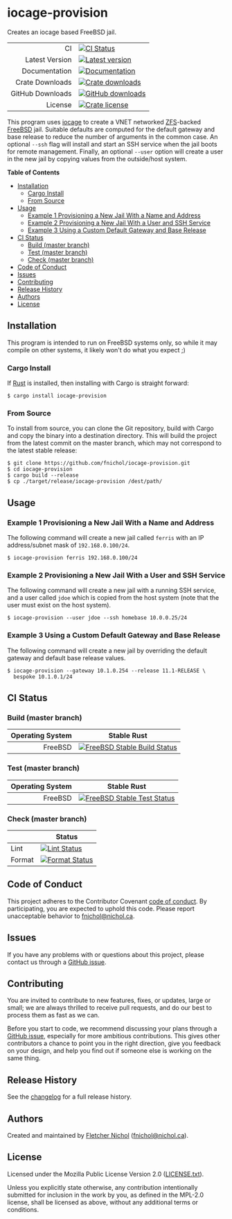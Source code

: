 # iocage-provision

Creates an iocage based FreeBSD jail.

|                  |                                                         |
| ---------------: | ------------------------------------------------------- |
|               CI | [![CI Status][badge-ci-overall]][ci]                    |
|   Latest Version | [![Latest version][badge-version]][crate]               |
|    Documentation | [![Documentation][badge-docs]][docs]                    |
|  Crate Downloads | [![Crate downloads][badge-crate-dl]][crate]             |
| GitHub Downloads | [![GitHub downloads][badge-github-dl]][github-releases] |
|          License | [![Crate license][badge-license]][github]               |

This program uses [iocage] to create a VNET networked [ZFS]-backed [FreeBSD]
jail. Suitable defaults are computed for the default gateway and base release to
reduce the number of arguments in the common case. An optional `--ssh` flag will
install and start an SSH service when the jail boots for remote management.
Finally, an optional `--user` option will create a user in the new jail by
copying values from the outside/host system.

[freebsd]: https://www.freebsd.org/
[iocage]: https://iocage.io/
[zfs]: https://zfsonfreebsd.github.io/ZoF/

**Table of Contents**

<!-- toc -->

- [Installation](#installation)
  - [Cargo Install](#cargo-install)
  - [From Source](#from-source)
- [Usage](#usage)
  - [Example 1 Provisioning a New Jail With a Name and Address](#example-1-provisioning-a-new-jail-with-a-name-and-address)
  - [Example 2 Provisioning a New Jail With a User and SSH Service](#example-2-provisioning-a-new-jail-with-a-user-and-ssh-service)
  - [Example 3 Using a Custom Default Gateway and Base Release](#example-3-using-a-custom-default-gateway-and-base-release)
- [CI Status](#ci-status)
  - [Build (master branch)](#build-master-branch)
  - [Test (master branch)](#test-master-branch)
  - [Check (master branch)](#check-master-branch)
- [Code of Conduct](#code-of-conduct)
- [Issues](#issues)
- [Contributing](#contributing)
- [Release History](#release-history)
- [Authors](#authors)
- [License](#license)

<!-- tocstop -->

## Installation

This program is intended to run on FreeBSD systems only, so while it may compile
on other systems, it likely won't do what you expect ;)

### Cargo Install

If [Rust](https://rustup.rs/) is installed, then installing with Cargo is
straight forward:

```console
$ cargo install iocage-provision
```

### From Source

To install from source, you can clone the Git repository, build with Cargo and
copy the binary into a destination directory. This will build the project from
the latest commit on the master branch, which may not correspond to the latest
stable release:

```console
$ git clone https://github.com/fnichol/iocage-provision.git
$ cd iocage-provision
$ cargo build --release
$ cp ./target/release/iocage-provision /dest/path/
```

## Usage

### Example 1 Provisioning a New Jail With a Name and Address

The following command will create a new jail called `ferris` with an IP
address/subnet mask of `192.168.0.100/24`.

```console
$ iocage-provision ferris 192.168.0.100/24
```

### Example 2 Provisioning a New Jail With a User and SSH Service

The following command will create a new jail with a running SSH service, and a
user called `jdoe` which is copied from the host system (note that the user must
exist on the host system).

```console
$ iocage-provision --user jdoe --ssh homebase 10.0.0.25/24
```

### Example 3 Using a Custom Default Gateway and Base Release

The following command will create a new jail by overriding the default gateway
and default base release values.

```console
$ iocage-provision --gateway 10.1.0.254 --release 11.1-RELEASE \
  bespoke 10.1.0.1/24
```

## CI Status

### Build (master branch)

| Operating System | Stable Rust                                                             |
| ---------------: | ----------------------------------------------------------------------- |
|          FreeBSD | [![FreeBSD Stable Build Status][badge-stable_freebsd-build]][ci-master] |

### Test (master branch)

| Operating System | Stable Rust                                                           |
| ---------------: | --------------------------------------------------------------------- |
|          FreeBSD | [![FreeBSD Stable Test Status][badge-stable_freebsd-test]][ci-master] |

### Check (master branch)

|        | Status                                            |
| ------ | ------------------------------------------------- |
| Lint   | [![Lint Status][badge-check-lint]][ci-master]     |
| Format | [![Format Status][badge-check-format]][ci-master] |

## Code of Conduct

This project adheres to the Contributor Covenant [code of
conduct][code-of-conduct]. By participating, you are expected to uphold this
code. Please report unacceptable behavior to fnichol@nichol.ca.

## Issues

If you have any problems with or questions about this project, please contact us
through a [GitHub issue][issues].

## Contributing

You are invited to contribute to new features, fixes, or updates, large or
small; we are always thrilled to receive pull requests, and do our best to
process them as fast as we can.

Before you start to code, we recommend discussing your plans through a [GitHub
issue][issues], especially for more ambitious contributions. This gives other
contributors a chance to point you in the right direction, give you feedback on
your design, and help you find out if someone else is working on the same thing.

## Release History

See the [changelog] for a full release history.

## Authors

Created and maintained by [Fletcher Nichol][fnichol] (<fnichol@nichol.ca>).

## License

Licensed under the Mozilla Public License Version 2.0 ([LICENSE.txt][license]).

Unless you explicitly state otherwise, any contribution intentionally submitted
for inclusion in the work by you, as defined in the MPL-2.0 license, shall be
licensed as above, without any additional terms or conditions.

[badge-check-format]:
  https://img.shields.io/cirrus/github/fnichol/iocage-provision.svg?style=flat-square&task=check&script=format
[badge-check-lint]:
  https://img.shields.io/cirrus/github/fnichol/iocage-provision.svg?style=flat-square&task=check&script=lint
[badge-ci-overall]:
  https://img.shields.io/cirrus/github/fnichol/iocage-provision.svg?style=flat-square
[badge-crate-dl]:
  https://img.shields.io/crates/d/iocage-provision.svg?style=flat-square
[badge-docs]: https://docs.rs/iocage-provision/badge.svg?style=flat-square
[badge-github-dl]:
  https://img.shields.io/github/downloads/fnichol/iocage-provision/total.svg?style=flat-square
[badge-license]:
  https://img.shields.io/crates/l/iocage-provision.svg?style=flat-square
[badge-stable_freebsd-build]:
  https://img.shields.io/cirrus/github/fnichol/iocage-provision.svg?style=flat-square&task=test_stable_freebsd&script=build
[badge-stable_freebsd-test]:
  https://img.shields.io/cirrus/github/fnichol/iocage-provision.svg?style=flat-square&task=test_stable_freebsd&script=test
[badge-version]:
  https://img.shields.io/crates/v/iocage-provision.svg?style=flat-square
[changelog]:
  https://github.com/fnichol/iocage-provision/blob/master/CHANGELOG.md
[ci]: https://cirrus-ci.com/github/fnichol/iocage-provision
[ci-master]: https://cirrus-ci.com/github/fnichol/iocage-provision/master
[code-of-conduct]:
  https://github.com/fnichol/iocage-provision/blob/master/CODE_OF_CONDUCT.md
[crate]: https://crates.io/crates/iocage-provision
[docs]: https://docs.rs/iocage-provision
[fnichol]: https://github.com/fnichol
[github-releases]: https://github.com/fnichol/iocage-provision/releases
[github]: https://github.com/fnichol/iocage-provision
[issues]: https://github.com/fnichol/iocage-provision/issues
[license]: https://github.com/fnichol/iocage-provision/blob/master/LICENSE.txt
